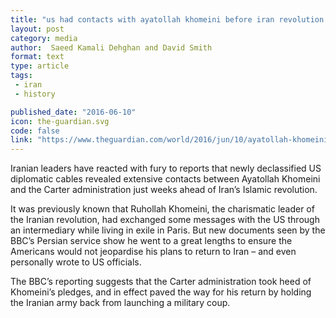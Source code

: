 ```yaml
---
title: "us had contacts with ayatollah khomeini before iran revolution."
layout: post
category: media
author:  Saeed Kamali Dehghan and David Smith
format: text
type: article
tags: 
 - iran
 - history

published_date: "2016-06-10"
icon: the-guardian.svg
code: false
link: "https://www.theguardian.com/world/2016/jun/10/ayatollah-khomeini-jimmy-carter-administration-iran-revolution"
---
```


Iranian leaders have reacted with fury to reports that newly declassified US
diplomatic cables revealed extensive contacts between Ayatollah Khomeini and
the Carter administration just weeks ahead of Iran’s Islamic revolution.

It was previously known that Ruhollah Khomeini, the charismatic leader of the
Iranian revolution, had exchanged some messages with the US through an
intermediary while living in exile in Paris. But new documents seen by the
BBC’s Persian service show he went to a great lengths to ensure the Americans
would not jeopardise his plans to return to Iran – and even personally wrote to
US officials.

The BBC’s reporting suggests that the Carter administration took heed of
Khomeini’s pledges, and in effect paved the way for his return by holding the
Iranian army back from launching a military coup.
